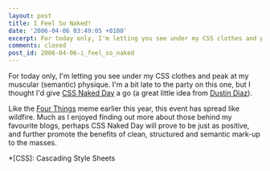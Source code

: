 ```yaml
---
layout: post
title: I Feel So Naked!
date: '2006-04-06 03:49:05 +0100'
excerpt: For today only, I'm letting you see under my CSS clothes and peak at my muscular (semantic) physique.
comments: closed
post_id: 2006-04-06-i_feel_so_naked
---
```

For today only, I'm letting you see under my CSS clothes and peak at my muscular (semantic) physique. I'm a bit late to the party on this one, but I thought I'd give [CSS Naked Day][1] a go (a great little idea from [Dustin Diaz][2]).

Like the [Four Things][3] meme earlier this year, this event has spread like wildfire. Much as I enjoyed finding out more about those behind my favourite blogs, perhaps CSS Naked Day will prove to be just as positive, and further promote the benefits of clean, structured and semantic mark-up to the masses.

[1]: http://naked.dustindiaz.com/
[2]: http://www.dustindiaz.com/naked-day/
[3]: /2006/01/four_things/

*[CSS]: Cascading Style Sheets